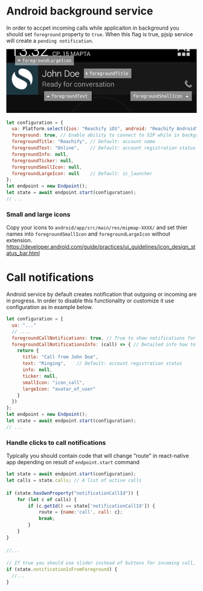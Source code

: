 # Android background service

In order to accpet incoming calls while applicaiton in background you should set `foreground` property to `true`.
When this flag is true, pjsip service will create a `pending notification`.

![Android Pending Intent PjSip](android_notification_example.png)

```javascript
let configuration = {
  ua: Platform.select({ios: "Reachify iOS", android: "Reachify Android"}), // Default: React Native PjSip (version)
  foreground: true, // Enable ability to connect to SIP while in background
  foregroundTitle: "Reachify", // Default: account name
  foregroundText: "Online",    // Default: account registration status
  foregroundInfo: null,
  foregroundTicker: null,
  foregroundSmallIcon: null,
  foregroundLargeIcon: null    // Default: ic_launcher
};
let endpoint = new Endpoint();
let state = await endpoint.start(configuration);
// ...
```

### Small and large icons

Copy your icons to `android/app/src/main/res/mipmap-XXXX/` and set thier names into `foregroundSmallIcon` and `foregroundLargeIcon` without extension.
https://developer.android.com/guide/practices/ui_guidelines/icon_design_status_bar.html


# Call notifications

Android service by default creates notification that outgoing or incoming are in progress.
In order to disable this functionality or customize it use configuration as in example below.

```javascript
let configuration = {
  ua: "..."
  // ....
  foregroundCallNotifications: true, // True to show notifications for calls
  foregroundCallNotificationsInfo: (call) => { // Detailed info how to show notification
    return {
      title: "Call from John Doe",
      text: "Ringing",    // Default: account registration status
      info: null,
      ticker: null,
      smallIcon: "icon_call",
      largeIcon: "avatar_of_user"
    }
  })
};
let endpoint = new Endpoint();
let state = await endpoint.start(configuration);
// ...
```

### Handle clicks to call notifications

Typically you should contain code that will change "route" in react-native app depending on result of `endpoint.start` command
```javascript
let state = await endpoint.start(configuration);
let calls = state.calls; // A list of active calls

if (state.hasOwnProperty("notificationCallId")) {
    for (let c of calls) {
        if (c.getId() == state['notificationCallId']) {
            route = {name:'call', call: c};
            break;
        }
    }
}

//...

// If true you should use slider instead of buttons for incoming call, because device was in sleep when this call comes.
if (state.notificationIsFromForeground) {
  //...
}
```
